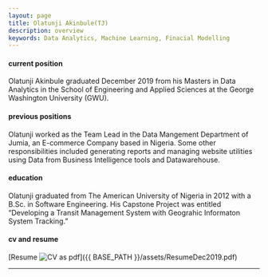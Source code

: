 ```yaml
---
layout: page
title: Olatunji Akinbule(TJ)
description: overview
keywords: Data Analytics, Machine Learning, Finacial Modelling
---
```


#### <a name="currentposition"></a>current position
Olatunji Akinbule graduated December 2019 from his Masters in Data Analytics in the School of Engineering and Applied Sciences at the George Washington University (GWU).


#### <a name="previousposition"></a>previous positions
Olatunji worked as the Team Lead in the Data Mangement Department of Jumia, an E-commerce Company based in Nigeria. Some other responsibilities included generating reports and managing website utilities using Data from Business Intelligence tools and Datawarehouse.

<!--

Read more: https://html.com/tags/comment-tag/#ixzz5YuStmuav
#### <a name="researchbackground"></a>research background
Dr. Harvey conducted research at Harvard-Massachusetts Institute of Technology (MIT) Division of Health Sciences and Technology (HST) in the Bioinformatics and Integrative Genomics (BIG) program in 2008.  He was a Bioinformatics Post-Baccalaureate Research-Fellow in 2009 with i2b2, National Center for Biomedical Computing, Brigham and Women’s Hospital, and Children’s Hospital Boston Informatics Program (CHIP) with an academic appointment at Harvard Medical School. He also completed a Clinical Informatics Research-Fellowship in 2010 at the National Institute of Health (NIH), Clinical Center within the Department of Clinical Research Informatics (DCRI).
-->

#### <a name="education"></a>education
Olatunji graduated from The American University of Nigeria in 2012 with a B.Sc. in Software Engineering. His Capstone Project was entitled “Developing a Transit Management System with Geograhic Informaton System Tracking.”   

#### <a name="cvandresume"></a>cv and resume
[Resume ![CV as pdf](icons16/pdf-icon.png)]({{ BASE_PATH }}/assets/ResumeDec2019.pdf)

---
